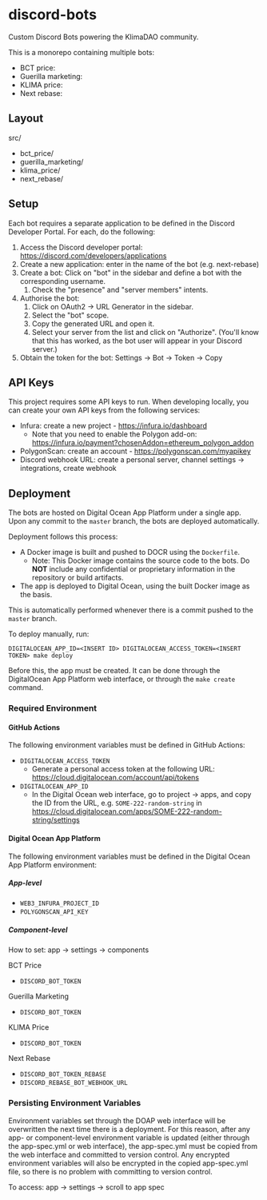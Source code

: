 # discord-bots

Custom Discord Bots powering the KlimaDAO community.

This is a monorepo containing multiple bots:

- BCT price:
- Guerilla marketing:
- KLIMA price:
- Next rebase:

## Layout

src/

- bct_price/
- guerilla_marketing/
- klima_price/
- next_rebase/

## Setup

Each bot requires a separate application to be defined in the Discord Developer Portal. For each, do the following:

1. Access the Discord developer portal: <https://discord.com/developers/applications>
1. Create a new application: enter in the name of the bot (e.g. next-rebase)
1. Create a bot: Click on "bot" in the sidebar and define a bot with the corresponding username.
   1. Check the "presence" and "server members" intents.
1. Authorise the bot:
   1. Click on OAuth2 -> URL Generator in the sidebar.
   1. Select the "bot" scope.
   1. Copy the generated URL and open it.
   1. Select your server from the list and click on "Authorize". (You'll know that this has worked, as the bot user will appear in your Discord server.)
1. Obtain the token for the bot: Settings -> Bot -> Token -> Copy

## API Keys

This project requires some API keys to run. When developing locally, you can create your own API keys from the following services:

- Infura: create a new project - <https://infura.io/dashboard>
  - Note that you need to enable the Polygon add-on: <https://infura.io/payment?chosenAddon=ethereum_polygon_addon>
- PolygonScan: create an account - <https://polygonscan.com/myapikey>
- Discord webhook URL: create a personal server, channel settings -> integrations, create webhook

## Deployment

The bots are hosted on Digital Ocean App Platform under a single app. Upon any commit to the `master` branch, the bots are deployed automatically.

Deployment follows this process:

- A Docker image is built and pushed to DOCR using the `Dockerfile`.
  - Note: This Docker image contains the source code to the bots. Do **NOT** include any confidential or proprietary information in the repository or build artifacts.
- The app is deployed to Digital Ocean, using the built Docker image as the basis.

This is automatically performed whenever there is a commit pushed to the `master` branch.

To deploy manually, run:

`DIGITALOCEAN_APP_ID=<INSERT ID> DIGITALOCEAN_ACCESS_TOKEN=<INSERT TOKEN> make deploy`

Before this, the app must be created. It can be done through the DigitalOcean App Platform web interface, or through the `make create` command.

### Required Environment

#### GitHub Actions

The following environment variables must be defined in GitHub Actions:

- `DIGITALOCEAN_ACCESS_TOKEN`
  - Generate a personal access token at the following URL: <https://cloud.digitalocean.com/account/api/tokens>
- `DIGITALOCEAN_APP_ID`
  - In the Digital Ocean web interface, go to project -> apps, and copy the ID from the URL, e.g. `SOME-222-random-string` in <https://cloud.digitalocean.com/apps/SOME-222-random-string/settings>

#### Digital Ocean App Platform

The following environment variables must be defined in the Digital Ocean App Platform environment:

##### App-level

- `WEB3_INFURA_PROJECT_ID`
- `POLYGONSCAN_API_KEY`

##### Component-level

How to set: app -> settings -> components

BCT Price

- `DISCORD_BOT_TOKEN`

Guerilla Marketing

- `DISCORD_BOT_TOKEN`

KLIMA Price

- `DISCORD_BOT_TOKEN`

Next Rebase

- `DISCORD_BOT_TOKEN_REBASE`
- `DISCORD_REBASE_BOT_WEBHOOK_URL`

### Persisting Environment Variables

Environment variables set through the DOAP web interface will be overwritten the next time there is a deployment. For this reason, after any app- or component-level environment variable is updated (either through the app-spec.yml or web interface), the app-spec.yml must be copied from the web interface and committed to version control. Any encrypted environment variables will also be encrypted in the copied app-spec.yml file, so there is no problem with committing to version control.

To access: app -> settings -> scroll to app spec
